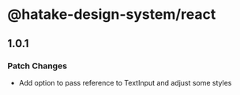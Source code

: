 # @hatake-design-system/react

## 1.0.1

### Patch Changes

- Add option to pass reference to TextInput and adjust some styles
